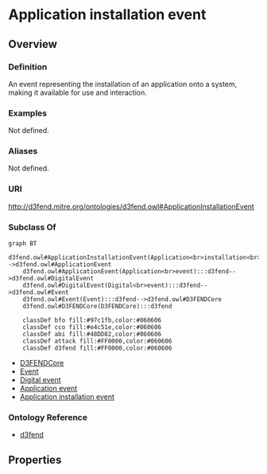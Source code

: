 # Application installation event

## Overview

### Definition
An event representing the installation of an application onto a system, making it available for use and interaction.

### Examples
Not defined.

### Aliases
Not defined.

### URI
http://d3fend.mitre.org/ontologies/d3fend.owl#ApplicationInstallationEvent

### Subclass Of
```mermaid
graph BT
    d3fend.owl#ApplicationInstallationEvent(Application<br>installation<br>event):::d3fend-->d3fend.owl#ApplicationEvent
    d3fend.owl#ApplicationEvent(Application<br>event):::d3fend-->d3fend.owl#DigitalEvent
    d3fend.owl#DigitalEvent(Digital<br>event):::d3fend-->d3fend.owl#Event
    d3fend.owl#Event(Event):::d3fend-->d3fend.owl#D3FENDCore
    d3fend.owl#D3FENDCore(D3FENDCore):::d3fend
    
    classDef bfo fill:#97c1fb,color:#060606
    classDef cco fill:#e4c51e,color:#060606
    classDef abi fill:#48DD82,color:#060606
    classDef attack fill:#FF0000,color:#060606
    classDef d3fend fill:#FF0000,color:#060606
```

- [D3FENDCore](/docs/ontology/reference/model/D3FENDCore/D3FENDCore.md)
- [Event](/docs/ontology/reference/model/D3FENDCore/Event/Event.md)
- [Digital event](/docs/ontology/reference/model/D3FENDCore/Event/Digital%20event/Digital%20event.md)
- [Application event](/docs/ontology/reference/model/D3FENDCore/Event/Digital%20event/Application%20event/Application%20event.md)
- [Application installation event](/docs/ontology/reference/model/D3FENDCore/Event/Digital%20event/Application%20event/Application%20installation%20event/Application%20installation%20event.md)


### Ontology Reference
- [d3fend](http://d3fend.mitre.org/ontologies/d3fend.owl#)

## Properties
